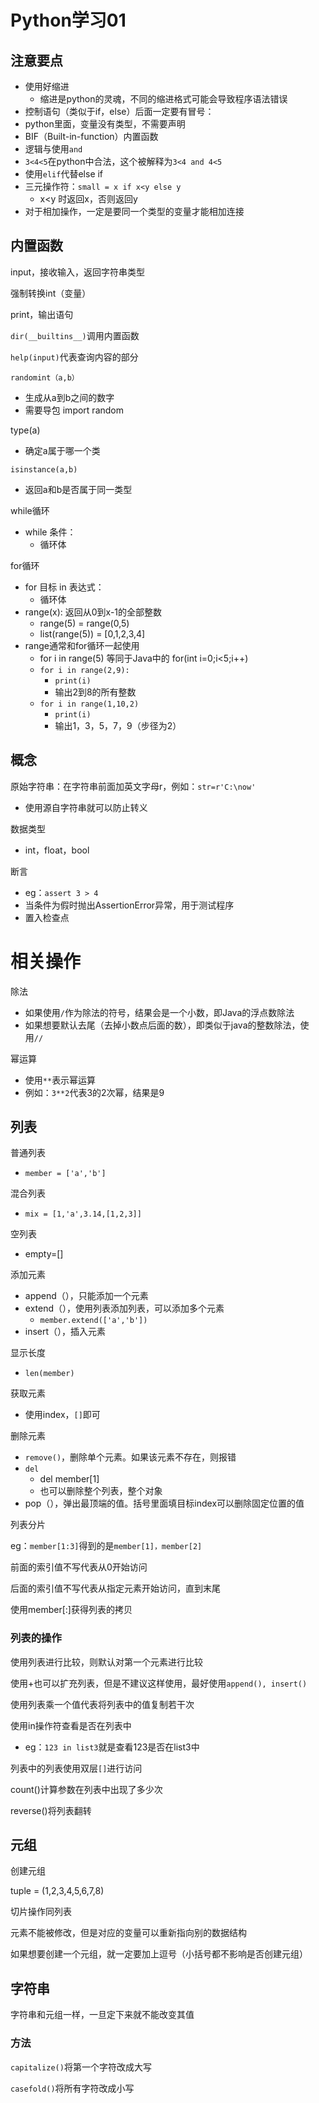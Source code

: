 # Python学习01

## 注意要点

- 使用好缩进
  - 缩进是python的灵魂，不同的缩进格式可能会导致程序语法错误
- 控制语句（类似于if，else）后面一定要有冒号：
- python里面，变量没有类型，不需要声明
- BIF（Built-in-function）内置函数
- 逻辑与使用```and```
- ```3<4<5```在python中合法，这个被解释为```3<4 and 4<5```
- 使用```elif```代替else if
- 三元操作符：```small = x if x<y else y```
  - x<y 时返回x，否则返回y
- 对于相加操作，一定是要同一个类型的变量才能相加连接

## 内置函数

input，接收输入，返回字符串类型

强制转换int（变量）

print，输出语句

```dir(__builtins__)```调用内置函数

```help(input)```代表查询内容的部分

```randomint（a,b）```

- 生成从a到b之间的数字
- 需要导包 import random

type(a)

- 确定a属于哪一个类

`isinstance(a,b)`

- 返回a和b是否属于同一类型

while循环

- while 条件：
  - 循环体

for循环

- for 目标 in 表达式：
  - 循环体
- range(x): 返回从0到x-1的全部整数
  - range(5) = range(0,5)
  - list(range(5)) = [0,1,2,3,4]
- range通常和for循环一起使用
  - for i in range(5)	等同于Java中的	for(int i=0;i<5;i++)
  - `for i in range(2,9):`
    - `print(i)`
    - 输出2到8的所有整数
  - `for i in range(1,10,2)`
    - `print(i)`
    - 输出1，3，5，7，9（步径为2）

## 概念

原始字符串：在字符串前面加英文字母r，例如：```str=r'C:\now'```

- 使用源自字符串就可以防止转义

数据类型

- int，float，bool

断言

- eg：```assert 3 > 4```
- 当条件为假时抛出AssertionError异常，用于测试程序
- 置入检查点

# 相关操作

除法

- 如果使用```/```作为除法的符号，结果会是一个小数，即Java的浮点数除法
- 如果想要默认去尾（去掉小数点后面的数），即类似于java的整数除法，使用```//```

幂运算

- 使用```**```表示幂运算
- 例如：```3**2```代表3的2次幂，结果是9

## 列表

普通列表

- ```member = ['a','b']```

混合列表

- ```mix = [1,'a',3.14,[1,2,3]]```

空列表

- empty=[]

添加元素

- append（），只能添加一个元素
- extend（），使用列表添加列表，可以添加多个元素
  - `member.extend(['a','b'])`
- insert（），插入元素

显示长度

- ```len(member)```

获取元素

- 使用index，```[]```即可

删除元素

- ```remove()```，删除单个元素。如果该元素不存在，则报错
- ```del```
  - del member[1]
  - 也可以删除整个列表，整个对象
- pop（），弹出最顶端的值。括号里面填目标index可以删除固定位置的值

列表分片

eg：```member[1:3]```得到的是```member[1]，member[2]```

前面的索引值不写代表从0开始访问

后面的索引值不写代表从指定元素开始访问，直到末尾

使用member[:]获得列表的拷贝

### 列表的操作

使用列表进行比较，则默认对第一个元素进行比较

使用+也可以扩充列表，但是不建议这样使用，最好使用```append(), insert()```

使用列表乘一个值代表将列表中的值复制若干次

使用in操作符查看是否在列表中

- eg：```123 in list3```就是查看123是否在list3中

列表中的列表使用双层```[]```进行访问

count()计算参数在列表中出现了多少次

reverse()将列表翻转

## 元组

创建元组

tuple = (1,2,3,4,5,6,7,8)

切片操作同列表

元素不能被修改，但是对应的变量可以重新指向别的数据结构

如果想要创建一个元组，就一定要加上逗号（小括号都不影响是否创建元组）

## 字符串

字符串和元组一样，一旦定下来就不能改变其值

### 方法

```capitalize()```将第一个字符改成大写

```casefold()```将所有字符改成小写

